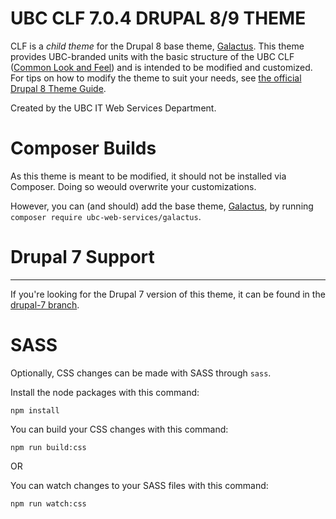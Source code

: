 UBC CLF 7.0.4 DRUPAL 8/9 THEME
=======================================

CLF is a *child theme* for the Drupal 8 base theme, [Galactus](https://github.com/ubc-web-services/galactus). This theme provides UBC-branded units with the basic structure of the UBC CLF ([Common Look and Feel](http://clf.ubc.ca)) and is intended to be modified and customized. For tips on how to modify the theme to suit your needs, see [the official Drupal 8 Theme Guide](https://www.drupal.org/docs/8/theming).

Created by the UBC IT Web Services Department.

# Composer Builds
As this theme is meant to be modified, it should not be installed via Composer. Doing so weould overwrite your customizations.

However, you can (and should) add the base theme, [Galactus](https://github.com/ubc-web-services/galactus), by running `composer require ubc-web-services/galactus`.

# Drupal 7 Support
_________________

If you're looking for the Drupal 7 version of this theme, it can be found in the [drupal-7 branch](https://github.com/ubc-web-services/clf/tree/drupal-7).

# SASS

Optionally, CSS changes can be made with SASS through `sass`.


Install the node packages with this command:
```
npm install
```

You can build your CSS changes with this command:
```
npm run build:css
```

OR

You can watch changes to your SASS files with this command:
```
npm run watch:css
```
